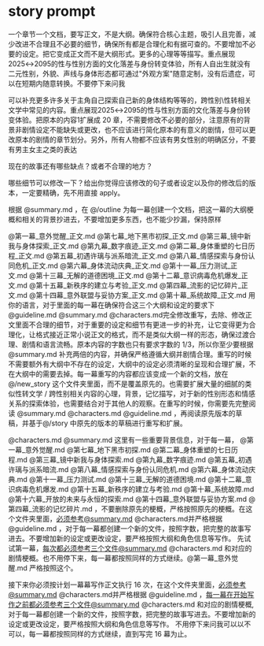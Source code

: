 # story prompt

一个章节一个文档，要写正文，不是大纲。确保符合核心主题，吸引人且完善，减少改进不合理且不必要的细节，确保所有都是合理化和有据可查的。不要增加不必要的设定。把它变成正文而不是大纲形式。更多的心理等等描写。重点展现2025↔2095的性与性别方面的文化落差与身份转变体验，所有人自出生就没有二元性别，外貌、声线与身体形态都可通过"外观方案"随意定制，没有后遗症，可以在短期内随意转换。不要停下来问我



可以补充更多许多关于主角自己探索自己新的身体结构等等的，跨性别\性转相关文学中常见的内容。重点展现2025↔2095的性与性别方面的文化落差与身份转变体验。把原本的内容1扩展成 20 章，不需要修改不必要的部分，注意原有的背景非剧情设定不能缺失或更改，也不应该进行简化原本的有意义的剧情，但可以更改原本的剧情的章节划分。另外，所有人物都不应该有男女性别的明确区分，不要有男主女主之类的表达

现在的故事还有哪些缺点？或者不合理的地方？

哪些细节可以修改一下？给出你觉得应该修改的句子或者设定以及你的修改后的版本，一定要精确，先不用直接 apply。

根据 @summary.md ，在 @/outline 为每一幕创建一个文档，把这一幕的大纲梗概和相关的背景抄进去，不要增加更多东西，也不能少抄漏，保持原样

@第一幕_意外觉醒_正文.md @第七幕_地下黑市初探_正文.md @第三幕_镜中新我与身体探索_正文.md @第九幕_数字痕迹_正文.md @第二幕_身体重塑的七日历程_正文.md @第五幕_初遇许璃与派系暗流_正文.md @第八幕_情感探索与身份认同危机_正文.md @第六幕_身体流动庆典_正文.md @第十一幕_压力测试_正文.md @第十三幕_无解的道德困境_正文.md @第十二幕_意识病毒危机爆发_正文.md @第十五幕_新秩序的建立与考验_正文.md @第四幕_流影的记忆碎片_正文.md @第十四幕_意外联盟与妥协方案_正文.md @第十幕_系统故障_正文.md 用你的语言，对于里面的每一幕在确保符合这三个大纲和设定的要求下 @guideline.md @summary.md @characters.md完全修改重写，去除、修改正文里面不合理的细节，对于重要的设定和细节有更进一步的补充，让它变得更为合理化，让格式接近正常小说正文的格式，而不是类似大纲一样的形态，确保过渡合理、剧情和语言流畅。原本内容的字数也只有要求字数的 1/3，所以你至少要根据  @summary.md 补充两倍的内容，并确保严格遵循大纲并剧情合理。重写的时候不需要额外有大纲中不存在的设定，大纲中的设定必须清晰的呈现和合理扩展，不在大纲中的需要去掉。每一幕重写的内容都应该变成一个新的文档，放在 @/new_story 这个文件夹里面，而不是覆盖原先的。也需要扩展大量的细腻的类似性转文学 / 跨性别相关内容的心理，背景，记忆描写，对于新的性别形态和情感关系的探索体验，也需要结合对于其他人的观察。在重写的时候，你需要先完整阅读 @summary.md @characters.md @guideline.md ，再阅读原先版本的草稿，并基于@/story 中原先的版本的草稿进行重写和扩展。


@characters.md @summary.md 这里有一些重要背景信息，对于每一幕， @第一幕_意外觉醒.md @第七幕_地下黑市初探.md @第二幕_身体重塑的七日历程.md @第三幕_镜中新我与身体探索.md @第九幕_数字痕迹.md @第五幕_初遇许璃与派系暗流.md @第八幕_情感探索与身份认同危机.md @第六幕_身体流动庆典.md @第十一幕_压力测试.md @第十三幕_无解的道德困境.md @第十二幕_意识病毒危机爆发.md @第十五幕_新秩序的建立与考验.md @第十幕_系统故障.md @第十六幕_开放的未来与永恒的探索.md @第十四幕_意外联盟与妥协方案.md @第四幕_流影的记忆碎片.md ，不要删除原先的梗概，严格按照原先的梗概。在这个文件夹里面，必须参考@summary.md @characters.md并严格根据 @guideline.md ，对于每一幕都创建一个新的文件，按照字数，把完整的故事写进去。不要增加新的设定或更改设定，要严格按照大纲和角色信息等写作。 先试试第一幕，每次都必须参考三个文件@summary.md @characters.md 和对应的剧情梗概。也不用停下来，每一幕都按照同样的方式继续。@第一幕_意外觉醒.md 严格按照这个。


接下来你必须按计划一幕幕写作正文执行 16 次，在这个文件夹里面，必须参考@summary.md @characters.md并严格根据 @guideline.md ，每一幕在开始写作之前都必须参考三个文件@summary.md @characters.md 和对应的剧情梗概, 对于每一幕都创建一个新的文件，按照字数，把完整的故事写进去。不要增加新的设定或更改设定，要严格按照大纲和角色信息等写作。 不用停下来问我可以以不可以，每一幕都按照同样的方式继续，直到写完 16 幕为止。